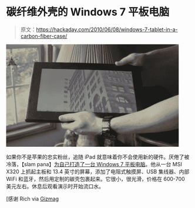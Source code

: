 # 碳纤维外壳的 Windows 7 平板电脑

> 原文：<https://hackaday.com/2010/06/08/windows-7-tablet-in-a-carbon-fiber-case/>

![](img/52c65d4ba1190e436657412b35045964.png "carbon-tablet")

如果你不是苹果的忠实粉丝，追随 iPad 就意味着你不会使用新的硬件。厌倦了被冷落，【slam pana】[为自己打造了一台 Windows 7 平板电脑](http://carbontablet.blogspot.com/)。他从一台 MSI X320 上抓起主板和 13.4 英寸的屏幕，添加了电阻式触摸屏、USB 集线器、内部 WiFi 和蓝牙，然后用定制的碳壳包裹起来。它很小，很光滑，价格在 600-700 美元左右。休息后观看演示时开始流口水。

[感谢 Rich via [Gizmag](http://www.gizmag.com/carbon-diy-touchscreen-tablet/15331/)